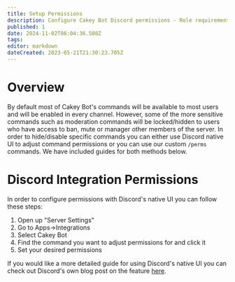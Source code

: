 ```yaml
---
title: Setup Permissions
description: Configure Cakey Bot Discord permissions - Role requirements, command restrictions, permission setup. Complete security guide.
published: 1
date: 2024-11-02T06:04:36.508Z
tags: 
editor: markdown
dateCreated: 2023-05-21T21:30:23.705Z
---
```


# Overview
By default most of Cakey Bot's commands will be available to most users and will be enabled in every channel. However, some of the more sensitive commands such as moderation commands will be locked/hidden to users who have access to ban, mute or manager other members of the server. In order to hide/disable specific commands you can either use Discord native UI to adjust command permissions or you can use our custom `/perms` commands. We have included guides for both methods below.

# Discord Integration Permissions
In order to configure permissions with Discord's native UI you can follow these steps:
1. Open up "Server Settings"
2. Go to Apps->Integrations
3. Select Cakey Bot
4. Find the command you want to adjust permissions for and click it
5. Set your desired permissions

If you would like a more detailed guide for using Discord's native UI you can check out Discord's own blog post on the feature [here](https://discord.com/blog/slash-commands-permissions-discord-apps-bots).